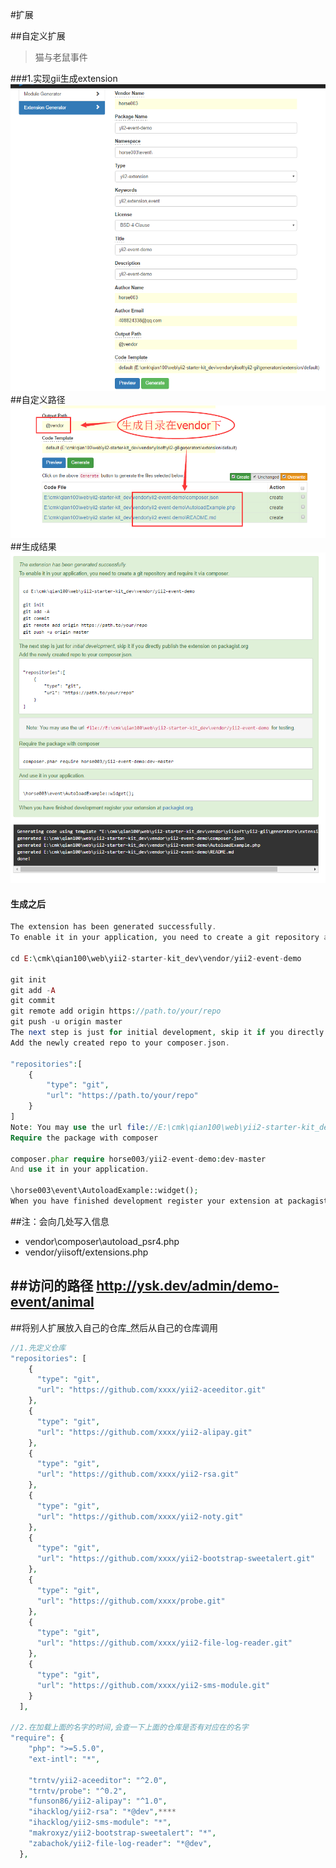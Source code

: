 #扩展

##自定义扩展
>猫与老鼠事件

###1.实现gii生成extension
![](extensions/gii_extension_input.png)
##自定义路径
![](extensions/gii_extension_result1.png)
##生成结果
![](extensions/gii_extension_result2.png)
#### 生成之后
```php
The extension has been generated successfully.
To enable it in your application, you need to create a git repository and require it via composer.

cd E:\cmk\qian100\web\yii2-starter-kit_dev\vendor/yii2-event-demo

git init
git add -A
git commit
git remote add origin https://path.to/your/repo
git push -u origin master
The next step is just for initial development, skip it if you directly publish the extension on packagist.org
Add the newly created repo to your composer.json.

"repositories":[
    {
        "type": "git",
        "url": "https://path.to/your/repo"
    }
]
Note: You may use the url file://E:\cmk\qian100\web\yii2-starter-kit_dev\vendor/yii2-event-demo for testing.
Require the package with composer

composer.phar require horse003/yii2-event-demo:dev-master
And use it in your application.

\horse003\event\AutoloadExample::widget();
When you have finished development register your extension at packagist.org.
```

##注：会向几处写入信息
- vendor\composer\autoload_psr4.php
- vendor/yiisoft/extensions.php

##访问的路径
http://ysk.dev/admin/demo-event/animal  
---

##将别人扩展放入自己的仓库_然后从自己的仓库调用

```php
//1.先定义仓库
"repositories": [
    {
      "type": "git",
      "url": "https://github.com/xxxx/yii2-aceeditor.git"
    },
    {
      "type": "git",
      "url": "https://github.com/xxxx/yii2-alipay.git"
    },
    {
      "type": "git",
      "url": "https://github.com/xxxx/yii2-rsa.git"
    },
    {
      "type": "git",
      "url": "https://github.com/xxxx/yii2-noty.git"
    },
    {
      "type": "git",
      "url": "https://github.com/xxxx/yii2-bootstrap-sweetalert.git"
    },
    {
      "type": "git",
      "url": "https://github.com/xxxx/probe.git"
    },
    {
      "type": "git",
      "url": "https://github.com/xxxx/yii2-file-log-reader.git"
    },
    {
      "type": "git",
      "url": "https://github.com/xxxx/yii2-sms-module.git"
    }
  ],

//2.在加载上面的名字的时间,会查一下上面的仓库是否有对应在的名字
"require": {
    "php": ">=5.5.0",
    "ext-intl": "*",

    "trntv/yii2-aceeditor": "^2.0",
    "trntv/probe": "^0.2",
    "funson86/yii2-alipay": "^1.0",
    "ihacklog/yii2-rsa": "*@dev",****
    "ihacklog/yii2-sms-module": "*",
    "makroxyz/yii2-bootstrap-sweetalert": "*",
    "zabachok/yii2-file-log-reader": "*@dev",
  },
```